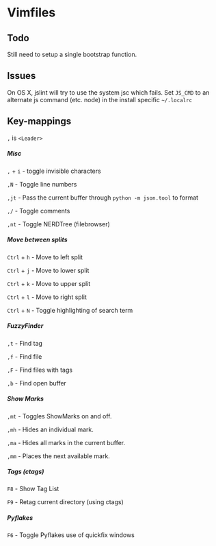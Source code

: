 # Vimfiles

## Todo

Still need to setup a single bootstrap function.

## Issues

On OS X, jslint will try to use the system jsc which fails. Set `JS_CMD` to
an alternate js command (etc. node) in the install specific `~/.localrc`

## Key-mappings

`,` is `<Leader>`

##### Misc

`,` + `i` - toggle invisible characters

`,N` - Toggle line numbers

`,jt` - Pass the current buffer through `python -m json.tool` to format

`,/` - Toggle comments

`,nt` - Toggle NERDTree (filebrowser)

##### Move between splits

`Ctrl` + `h` - Move to left split

`Ctrl` + `j` - Move to lower split

`Ctrl` + `k` - Move to upper split

`Ctrl` + `l` - Move to right split

`Ctrl` + `N` - Toggle highlighting of search term

##### FuzzyFinder

`,t` - Find tag

`,f` - Find file

`,F` - Find files with tags

`,b` - Find open buffer

##### Show Marks

`,mt` - Toggles ShowMarks on and off.

`,mh` - Hides an individual mark.

`,ma` - Hides all marks in the current buffer.

`,mm` - Places the next available mark.

##### Tags (ctags)

`F8` - Show Tag List

`F9` - Retag current directory (using ctags)

##### Pyflakes

`F6` - Toggle Pyflakes use of quickfix windows
